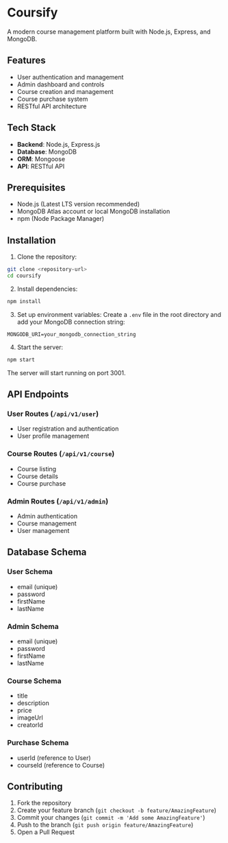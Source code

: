 # Coursify

A modern course management platform built with Node.js, Express, and MongoDB.

## Features

- User authentication and management
- Admin dashboard and controls
- Course creation and management
- Course purchase system
- RESTful API architecture

## Tech Stack

- **Backend**: Node.js, Express.js
- **Database**: MongoDB
- **ORM**: Mongoose
- **API**: RESTful API

## Prerequisites

- Node.js (Latest LTS version recommended)
- MongoDB Atlas account or local MongoDB installation
- npm (Node Package Manager)

## Installation

1. Clone the repository:
```bash
git clone <repository-url>
cd coursify
```

2. Install dependencies:
```bash
npm install
```

3. Set up environment variables:
Create a `.env` file in the root directory and add your MongoDB connection string:
```
MONGODB_URI=your_mongodb_connection_string
```

4. Start the server:
```bash
npm start
```

The server will start running on port 3001.

## API Endpoints

### User Routes (`/api/v1/user`)
- User registration and authentication
- User profile management

### Course Routes (`/api/v1/course`)
- Course listing
- Course details
- Course purchase

### Admin Routes (`/api/v1/admin`)
- Admin authentication
- Course management
- User management

## Database Schema

### User Schema
- email (unique)
- password
- firstName
- lastName

### Admin Schema
- email (unique)
- password
- firstName
- lastName

### Course Schema
- title
- description
- price
- imageUrl
- creatorId

### Purchase Schema
- userId (reference to User)
- courseId (reference to Course)

## Contributing

1. Fork the repository
2. Create your feature branch (`git checkout -b feature/AmazingFeature`)
3. Commit your changes (`git commit -m 'Add some AmazingFeature'`)
4. Push to the branch (`git push origin feature/AmazingFeature`)
5. Open a Pull Request


